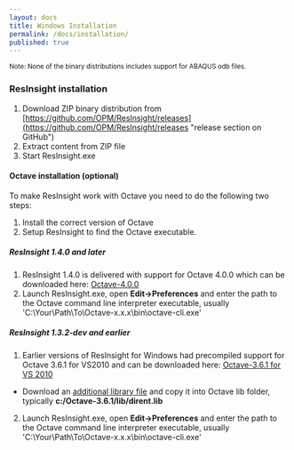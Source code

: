 ```yaml
---
layout: docs
title: Windows Installation
permalink: /docs/installation/
published: true
---
```



<small>Note: None of the binary distributions includes support for ABAQUS odb files.</small>

### ResInsight installation

1. Download ZIP binary distribution from [https://github.com/OPM/ResInsight/releases](https://github.com/OPM/ResInsight/releases "release section on GitHub")
2. Extract content from ZIP file
3. Start ResInsight.exe 

#### Octave installation (optional)
To make ResInsight work with Octave you need to do the following two steps:

1. Install the correct version of Octave
2. Setup ResInsight to find the Octave executable.

##### ResInsight 1.4.0 and later
1. ResInsight 1.4.0 is delivered with support for Octave 4.0.0 which can be downloaded here: [Octave-4.0.0](ftp://ftp.gnu.org/gnu/octave/windows/octave-4.0.0_0-installer.exe)
2. Launch ResInsight.exe, open **Edit->Preferences** and enter the path to the Octave command line interpreter executable, usually 'C:\Your\Path\To\Octave-x.x.x\bin\octave-cli.exe'

##### ResInsight 1.3.2-dev and earlier 
1. Earlier versions of ResInsight for Windows had precompiled support for Octave 3.6.1 for VS2010 and can be downloaded here: [Octave-3.6.1 for VS 2010](https://github.com/OPM/ResInsight/releases/download/1.0.0/octave-3.6.1-vs2010-setup-1.2.exe)
- Download an [additional library file](https://github.com/OPM/ResInsight/releases/download/1.0.0/dirent.lib) and copy it into Octave lib folder, typically **c:/Octave-3.6.1/lib/dirent.lib**
2. Launch ResInsight.exe, open **Edit->Preferences** and enter the path to the Octave command line interpreter executable, usually 'C:\Your\Path\To\Octave-x.x.x\bin\octave-cli.exe'
